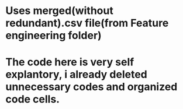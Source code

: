 # Uses merged(without redundant).csv file(from Feature engineering folder)

# The code here is very self explantory, i already deleted unnecessary codes and organized code cells.
